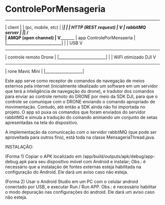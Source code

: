 # ControlePorMensageria

______________________
| client              |
| (pc, mobile, etc)   |
|_____________________|
          |
          |   HTTP (REST request)
          |
__________V____________
|   rabbitMQ server   |
|_____________________|
          /\
          |  AMQP (open channel)
          |
__________V___________________
|  app ControlePorMensaeria  |
|____________________________|
          |
          |  USB
          V
__________________________
|  controle remoto Drone |
|________________________|
          |
          |  WiFI otimizado DJI
          V
_____________________
|   rone Mavic Mini |
|___________________|


Este app serve como receptor de comandos de navegação de meios externos pela internet (inicialmente idealizado um software em um servidor que terá a inteligência de navegação do drone), e tradutor dos comandos para enviar ao controle remoto do DRONE por meio da SDK DJI, para que o controle se comunique com o DRONE enviando o comando apropriado de movimentação.
Contudo, até então a SDK ainda não foi importada no projeto. O app só puxa os comandos que foram enviados do servidor rabbitMQ e simula a tradução do comando animando um conjunto de setas apresentadas na tela do dispositivo.

A implementação da comunicação com o servidor rabbitMQ (que pode ser aproveitada para outros fins), está toda na classe MensageriaThread.java.

INSTALAÇÃO: 

(Forma 1) Copiar o APK localizado em /app/build/outputs/apk/debug/app-debug.apk para seu dispositivo móvel com Android e instalar;
Obs.: é necessário que a instalação de fontes externas esteja habilitada na configuração do Android. Ele dará um aviso caso não esteja.

(Forma 2) Usar o Android Studio em um PC com o celular android conectado por USB, e executar Run / Run APP.
Obs.: é necessário habilitar o modo depuração nas configurações do android. Ele dará um aviso caso não esteja.





